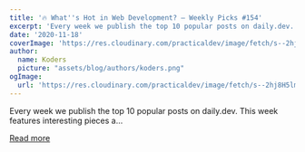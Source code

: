 ```yaml
---
title: '🔥 What''s Hot in Web Development? — Weekly Picks #154'
excerpt: 'Every week we publish the top 10 popular posts on daily.dev.  This week features interesting pieces a...'
date: '2020-11-18'
coverImage: 'https://res.cloudinary.com/practicaldev/image/fetch/s--2hj8H5lm--/c_imagga_scale,f_auto,fl_progressive,h_420,q_auto,w_1000/https://dev-to-uploads.s3.amazonaws.com/i/cl1v5lo3o47kpjm5cha5.jpg'
author:
  name: Koders
  picture: "assets/blog/authors/koders.png"
ogImage:
  url: 'https://res.cloudinary.com/practicaldev/image/fetch/s--2hj8H5lm--/c_imagga_scale,f_auto,fl_progressive,h_420,q_auto,w_1000/https://dev-to-uploads.s3.amazonaws.com/i/cl1v5lo3o47kpjm5cha5.jpg'
---
```


Every week we publish the top 10 popular posts on daily.dev.  This week features interesting pieces a...

[Read more](https://dev.to/dailydotdev/what-s-hot-in-web-development-weekly-picks-154-3bal)

